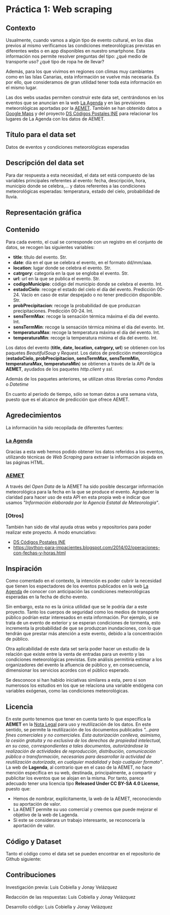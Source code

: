 # Práctica 1: Web scraping

## Contexto

Usualmente, cuando vamos a algún tipo de evento cultural, en los días previos al mismo verificamos las condiciones meteorológicas previstas en diferentes webs o en app disponibles en nuestro smartphone. Esta información nos permite resolver preguntas del tipo: ¿qué medio de transporte uso? ¿qué tipo de ropa he de llevar?

Además, para los que vivimos en regiones con climas muy cambiantes como en las Islas Canarias, esta información se vuelve más necesaria. Es por ello, que consideramos de gran utilidad tener toda esta información en el mismo lugar.

Las dos webs usadas permiten construir este data set, centrándonos en los eventos que se anuncian en la web [La Agenda](https://lagenda.org) y en las previsiones meteorológicas aportadas por la [AEMET](https://opendata.aemet.es/centrodedescargas/inicio).
También se han obtenido datos a [Google Maps](https://cloud.google.com/maps-platform/) y del proyecto [DS Códigos Postales INE](https://github.com/inigoflores/ds-codigos-postales-ine-es/) para relacionar los lugares de La Agenda con los datos de AEMET.


## Título para el data set

Datos de eventos y condiciones meteorológicas esperadas

## Descripción del data set

Para dar respuesta a esta necesidad, el data set está compuesto de las variables principales referentes al evento: fecha, descripción, hora, municipio donde se celebra,... y datos referentes a las condiciones meteorológicas esperadas: temperatura, estado del cielo, probabilidad de lluvia.

## Representación gráfica

## Contenido

Para cada evento, el cual se corresponde con un registro en el conjunto de datos, se recogen las siguientes variables:

* **title**: título del evento. Str.
* **date**: día en el que se celebra el evento, en el formato dd/mm/aaa.  
* **location**: lugar donde se celebra el evento. Str.
* **catrgory**: categoría en la que se engloba el evento. Str.  
* **url**: url en la que se publica el evento. Str. 
* **codigoMunicipio**: código del municipio donde se celebra el evento. Int.
* **estadoCielo**: recoge el estado del cielo el día del evento. Predicción 00-24. Vacío en caso de estar despejado o no tener predicción disponible. Str.
* **probPrecipitacion**: recoge la probabilidad de que produzcan precipitaciones. Predicción 00-24. Int.
* **sensTermMax**: recoge la sensación térmica máxima el día del evento. Int.
* **sensTermMin**: recoge la sensación térmica mínima el día del evento. Int.
* **temperaturaMax**: recoge la temperatura máxima el día del evento. Int.
* **temperaturaMin**: recoge la temperatura mínima el día del evento. Int.

Los datos del evento (**title, date, location, catrgory, url**) se obtienen con los paquetes *BeautifulSoup* y *Request*.
Los datos de predicción meteorológica (**estadoCielo, probPrecipitacion, sensTermMax, sensTermMin, temperaturaMax, temperaturaMin**) se obtienen a través de la API de la **AEMET**, ayudados de los paquetes *http.client* y *ssl*.

Además de los paquetes anteriores, se utilizan otras librerías como *Pandas* o *Datetime*

En cuanto al periodo de tiempo, sólo se toman datos a una semana vista, puesto que es el alcance de predicción que ofrece AEMET.

## Agredecimientos

La información ha sido recopilada de diferentes fuentes:

### [La Agenda](https://lagenda.org)

Gracias a esta web hemos podido obtener los datos referidos a los eventos, utilizando técnicas de *Web Scraping* para extraer la información alojada en las páginas HTML.

### [AEMET](https://opendata.aemet.es/dist/index.html?#!/predicciones-especificas/Predicci%C3%B3n_por_municipios_diaria_Tiempo_actual)
A través del *Open Data* de la AEMET ha sido posible descargar información meteorológica para la fecha en la que se produce el evento. Agradecer la claridad para hacer uso de esta API en esta propia web e indicar que usamos *"Información elaborada por la Agencia Estatal de Meteorología"*.

### [Otros]

También han sido de vital ayuda otras webs y repositorios para poder realizar este proyecto. A modo enunciativo:
* [DS Códigos Postales INE](https://github.com/inigoflores/ds-codigos-postales-ine-es/)
* https://python-para-impacientes.blogspot.com/2014/02/operaciones-con-fechas-y-horas.html



## Inspiración

Como comentado en el contexto, la intención es poder cubrir la necesidad que tienen los espectadores de los eventos publicados en la web [La Agenda](https://lagenda.org) de conocer con anticipación las condiciones meteorológicas esperadas en la fecha de dicho evento.

Sin embargo, esta no es la única utilidad que se le podría dar a este proyecto. Tanto los cuerpos de seguridad como los medios de transporte público podrían estar interesados en esta información. Por ejemplo, si se trata de un evento de exterior y se esperan condiciones de tormenta, esto incrementa la probabilidad de que se produzcan inundaciones, con lo que tendrán que prestar más atención a este evento, debido a la concentración de público.

Otra aplicabilidad de este data set sería poder hacer un estudio de la relación que existe entre la venta de entradas para un evento y las condiciones meteorológicas previstas. Este análisis permitiría estimar a los organizadores del evento la afluencia de público y, en consecuencia, dimensionar los servicios acordes con el público esperado.

Se desconoce si han habido iniciativas similares a esta, pero si son numerosos los estudios en los que se relaciona una variable endógena con variables exógenas, como las condiciones meteorológicas.

## Licencia

En este punto tenemos que tener en cuenta tanto lo que especifíca la **AEMET** en la [Nota Legal](http://www.aemet.es/es/nota_legal) para uso y reutilización de los datos. En este sentido, se permite la reutilización de los documentos publicados *"...para fines comerciales y no comerciales. Esta autorización conlleva, asimismo, la cesión gratuita y no exclusiva de los derechos de propiedad intelectual, en su caso, correspondientes a tales documentos, autorizándose la realización de actividades de reproducción, distribución, comunicación pública o transformación, necesarias para desarrollar la actividad de reutilización autorizada, en cualquier modalidad y bajo cualquier formato"*.
La web de **Lagenda**, al contrario que en el caso de la AEMET, no hace mención específica en su web, destinada, principalmente, a compartir y publicitar los eventos que se alojan en la misma. Por tanto, parece adecuado tener una licencia tipo **Released Under CC BY-SA 4.0 License**, puesto que:
* Hemos de nombrar, explícitamente, la web de la AEMET, reconociendo su aportación de valor.
* La AEMET permite su uso comercial y creemos que puede mejorar el objetivo de la web de Lagenda.
* Si este se considerara un trabajo interesante, se reconocería la aportación de valor.

## Código y Dataset

Tanto el código como el data set se pueden encontrar en el repositorio de Github siguiente:

## Contribuciones

Investigación previa: Luis Cobiella y Jonay Velázquez

Redacción de las respuestas: Luis Cobiella y Jonay Velázquez

Desarrollo código: Luis Cobiella y Jonay Velázquez
